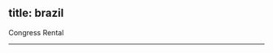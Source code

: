 title: brazil
----------------------------------------------------------

Congress Rental




----------------------------------------------------------
